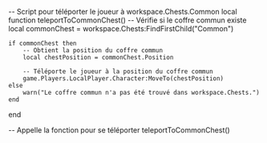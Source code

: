 -- Script pour téléporter le joueur à workspace.Chests.Common
local function teleportToCommonChest()
    -- Vérifie si le coffre commun existe
    local commonChest = workspace.Chests:FindFirstChild("Common")
    
    if commonChest then
        -- Obtient la position du coffre commun
        local chestPosition = commonChest.Position

        -- Téléporte le joueur à la position du coffre commun
        game.Players.LocalPlayer.Character:MoveTo(chestPosition)
    else
        warn("Le coffre commun n'a pas été trouvé dans workspace.Chests.")
    end
end

-- Appelle la fonction pour se téléporter
teleportToCommonChest()
